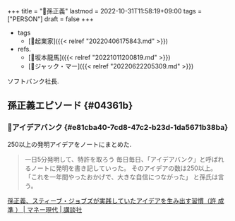 +++
title = "👨孫正義"
lastmod = 2022-10-31T11:58:19+09:00
tags = ["PERSON"]
draft = false
+++

-   tags
    -   [🔖起業家]({{< relref "20220406175843.md" >}})
-   refs.
    -   [📝坂本龍馬]({{< relref "20221011200819.md" >}})
    -   [👨ジャック・マー]({{< relref "20220622205309.md" >}})

ソフトバンク社長.


## 孫正義エピソード {#04361b}


### 📙アイデアバンク {#e81cba40-7cd8-47c2-b23d-1da5671b38ba}

250以上の発明アイデアをノートにまとめた.

> 一日5分発明して、特許を取ろう 毎日毎日、「アイデアバンク」と呼ばれるノートに発明を書き記していった。 そのアイデアの数は250以上。 「これを一年間やったおかげで、大きな自信につながった」 と孫氏は言う。

[孫正義、スティーブ・ジョブズが実践していたアイデアを生み出す習慣（許 成準 ） | マネー現代 | 講談社](https://gendai.media/articles/-/64826)
